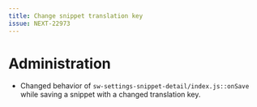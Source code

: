 ```yaml
---
title: Change snippet translation key
issue: NEXT-22973
---
```

# Administration
* Changed behavior of `sw-settings-snippet-detail/index.js::onSave` while saving a snippet with a changed translation key.
